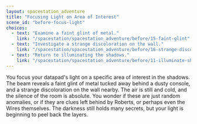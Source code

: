 ```yaml
---
layout: spacestation_adventure
title: "Focusing Light on Area of Interest"
scene_id: "before-focus-light"
choices:
  - text: "Examine a faint glint of metal."
    link: "/spacestation/spacestation_adventure/before/15-faint-glint"
  - text: "Investigate a strange discoloration on the wall."
    link: "/spacestation/spacestation_adventure/before/16-strange-discoloration"
  - text: "Return to illuminating the shadows."
    link: "/spacestation/spacestation_adventure/before/11-illuminate-shadows"
---
```


You focus your datapad's light on a specific area of interest in the shadows. The beam reveals a faint glint of metal tucked away behind a dusty console, and a strange discoloration on the wall nearby. The air is still and cold, and the silence of the room is absolute. You wonder if these are just random anomalies, or if they are clues left behind by Roberts, or perhaps even the Wires themselves. The darkness still holds many secrets, but your light is beginning to peel back the layers.
